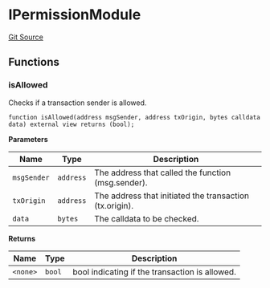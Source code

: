 # IPermissionModule
[Git Source](https://github.com/SyndicateProtocol/syndicate-appchains/blob/f93e91004eb8d04d84acd3b9cb0e8f7e6abfa528/src/interfaces/IPermissionModule.sol)


## Functions
### isAllowed

Checks if a transaction sender is allowed.


```solidity
function isAllowed(address msgSender, address txOrigin, bytes calldata data) external view returns (bool);
```
**Parameters**

|Name|Type|Description|
|----|----|-----------|
|`msgSender`|`address`|The address that called the function (msg.sender).|
|`txOrigin`|`address`|The address that initiated the transaction (tx.origin).|
|`data`|`bytes`|The calldata to be checked.|

**Returns**

|Name|Type|Description|
|----|----|-----------|
|`<none>`|`bool`|bool indicating if the transaction is allowed.|


